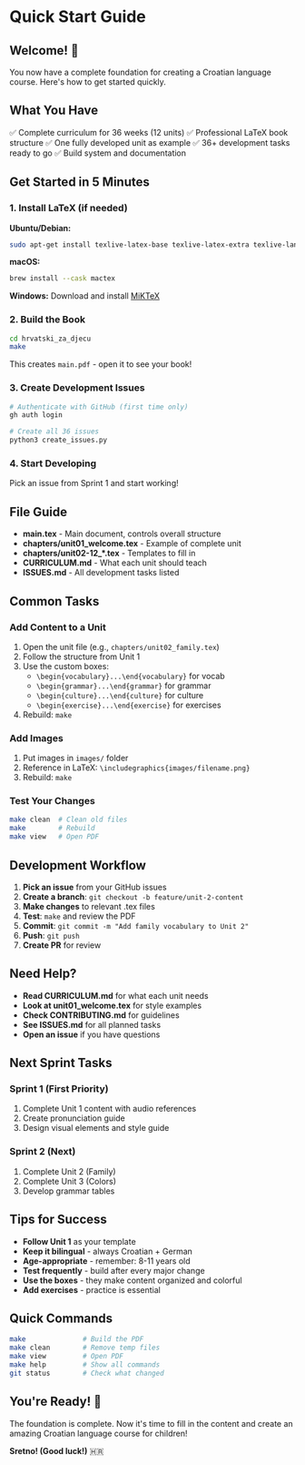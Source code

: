 # Quick Start Guide

## Welcome! 🎉

You now have a complete foundation for creating a Croatian language course. Here's how to get started quickly.

## What You Have

✅ Complete curriculum for 36 weeks (12 units)
✅ Professional LaTeX book structure
✅ One fully developed unit as example
✅ 36+ development tasks ready to go
✅ Build system and documentation

## Get Started in 5 Minutes

### 1. Install LaTeX (if needed)

**Ubuntu/Debian:**
```bash
sudo apt-get install texlive-latex-base texlive-latex-extra texlive-lang-european
```

**macOS:**
```bash
brew install --cask mactex
```

**Windows:** Download and install [MiKTeX](https://miktex.org/)

### 2. Build the Book

```bash
cd hrvatski_za_djecu
make
```

This creates `main.pdf` - open it to see your book!

### 3. Create Development Issues

```bash
# Authenticate with GitHub (first time only)
gh auth login

# Create all 36 issues
python3 create_issues.py
```

### 4. Start Developing

Pick an issue from Sprint 1 and start working! 

## File Guide

- **main.tex** - Main document, controls overall structure
- **chapters/unit01_welcome.tex** - Example of complete unit
- **chapters/unit02-12_*.tex** - Templates to fill in
- **CURRICULUM.md** - What each unit should teach
- **ISSUES.md** - All development tasks listed

## Common Tasks

### Add Content to a Unit

1. Open the unit file (e.g., `chapters/unit02_family.tex`)
2. Follow the structure from Unit 1
3. Use the custom boxes:
   - `\begin{vocabulary}...\end{vocabulary}` for vocab
   - `\begin{grammar}...\end{grammar}` for grammar
   - `\begin{culture}...\end{culture}` for culture
   - `\begin{exercise}...\end{exercise}` for exercises
4. Rebuild: `make`

### Add Images

1. Put images in `images/` folder
2. Reference in LaTeX: `\includegraphics{images/filename.png}`
3. Rebuild: `make`

### Test Your Changes

```bash
make clean  # Clean old files
make        # Rebuild
make view   # Open PDF
```

## Development Workflow

1. **Pick an issue** from your GitHub issues
2. **Create a branch**: `git checkout -b feature/unit-2-content`
3. **Make changes** to relevant .tex files
4. **Test**: `make` and review the PDF
5. **Commit**: `git commit -m "Add family vocabulary to Unit 2"`
6. **Push**: `git push`
7. **Create PR** for review

## Need Help?

- **Read CURRICULUM.md** for what each unit needs
- **Look at unit01_welcome.tex** for style examples
- **Check CONTRIBUTING.md** for guidelines
- **See ISSUES.md** for all planned tasks
- **Open an issue** if you have questions

## Next Sprint Tasks

### Sprint 1 (First Priority)
1. Complete Unit 1 content with audio references
2. Create pronunciation guide
3. Design visual elements and style guide

### Sprint 2 (Next)
1. Complete Unit 2 (Family)
2. Complete Unit 3 (Colors)
3. Develop grammar tables

## Tips for Success

- **Follow Unit 1** as your template
- **Keep it bilingual** - always Croatian + German
- **Age-appropriate** - remember: 8-11 years old
- **Test frequently** - build after every major change
- **Use the boxes** - they make content organized and colorful
- **Add exercises** - practice is essential

## Quick Commands

```bash
make              # Build the PDF
make clean        # Remove temp files
make view         # Open PDF
make help         # Show all commands
git status        # Check what changed
```

## You're Ready! 🚀

The foundation is complete. Now it's time to fill in the content and create an amazing Croatian language course for children!

**Sretno! (Good luck!)** 🇭🇷
